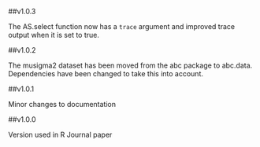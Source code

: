 ##v1.0.3

The AS.select function now has a `trace` argument and improved trace output when it is set to true.

##v1.0.2

The musigma2 dataset has been moved from the abc package to abc.data. Dependencies have been changed to take this into account.

##v1.0.1

Minor changes to documentation

##v1.0.0

Version used in R Journal paper
